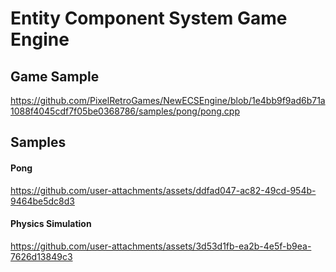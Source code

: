 # Entity Component System Game Engine
## Game Sample
https://github.com/PixelRetroGames/NewECSEngine/blob/1e4bb9f9ad6b71a1088f4045cdf7f05be0368786/samples/pong/pong.cpp

## Samples
#### Pong
https://github.com/user-attachments/assets/ddfad047-ac82-49cd-954b-9464be5dc8d3



#### Physics Simulation
https://github.com/user-attachments/assets/3d53d1fb-ea2b-4e5f-b9ea-7626d13849c3
